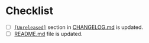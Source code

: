 # Checklist

- [ ] [`[Unreleased]`](../blob/master/CHANGELOG.md#unreleased) section in [CHANGELOG.md](../blob/master/CHANGELOG.md) is updated.
- [ ] [README.md](../blob/master/README.md) file is updated.